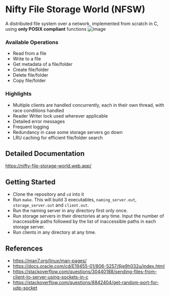 # Nifty File Storage World (NFSW)
A distributed file system over a network, implemented from scratch in C, using **only POSIX compliant** functions
![image](https://github.com/PraneethJain/nifty-file-storage-world/assets/49565677/a53e8b96-385e-4afc-b669-4c31ab66331e)

### Available Operations
- Read from a file
- Write to a file
- Get metadata of a file/folder
- Create file/folder
- Delete file/folder
- Copy file/folder

### Highlights
- Multiple clients are handled concurrently, each in their own thread, with race conditions handled
- Reader Writer lock used wherever applicable
- Detailed error messages
- Frequent logging
- Redundancy in case some storage servers go down
- LRU caching for efficient file/folder search

## Detailed Documentation
https://nifty-file-storage-world.web.app/

## Getting Started
- Clone the repository and `cd` into it
- Run `make`. This will build 3 executables, `naming_server.out`, `storage_server.out` and `client.out`.
- Run the naming server in any directory first only once.
- Run storage servers in their directories at any time. Input the number of inaccessible paths followed by the list of inaccessible paths in each storage server.
- Run clients in any directory at any time.

## References
- https://man7.org/linux/man-pages/
- https://docs.oracle.com/cd/E19455-01/806-5257/6je9h032u/index.html
- https://stackoverflow.com/questions/30440188/sending-files-from-client-to-server-using-sockets-in-c
- https://stackoverflow.com/questions/8842404/get-random-port-for-udp-socket
